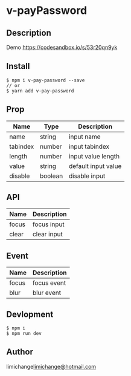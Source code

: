 # v-payPassword

## Description

Demo
https://codesandbox.io/s/53r20qn9yk

## Install

```shell
$ npm i v-pay-password --save
// or
$ yarn add v-pay-password
```

## Prop

| Name         | Type      | Description              |
|--------------|-----------|--------------------------|
| name         | string    | input name               |
| tabindex     | number    | input tabindex           |
| length       | number    | input value length       |
| value        | string    | default input value      |
| disable      | boolean   | disable input            |

## API

| Name         | Description              |
|--------------|--------------------------|
| focus        | focus input              |
| clear        | clear input              |

## Event

| Name         | Description              |
|--------------|--------------------------|
| focus        | focus event              |
| blur         | blur event               |

## Devlopment

```shell
$ npm i
$ npm run dev
```

## Author

limichange<limichange@hotmail.com>
